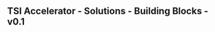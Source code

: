 TSI Accelerator - Solutions - Building Blocks - v0.1
--------------------------------------------------------------------------------------------


